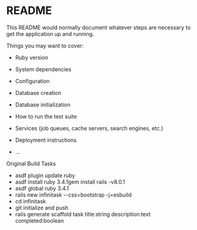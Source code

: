 # README

This README would normally document whatever steps are necessary to get the
application up and running.

Things you may want to cover:

* Ruby version

* System dependencies

* Configuration

* Database creation

* Database initialization

* How to run the test suite

* Services (job queues, cache servers, search engines, etc.)

* Deployment instructions

* ...



Original Build Tasks
* asdf plugin update ruby
* asdf install ruby 3.4.1gem install rails -v8.0.1
* asdf global ruby 3.4.1
* rails new infinitask --css=bootstrap -j=esbuild
* cd infinitask
* git initialize and push
* rails generate scaffold task title:string description:text completed:boolean
